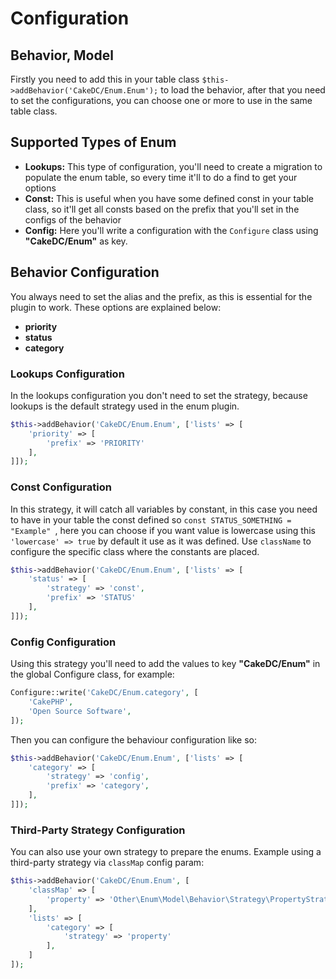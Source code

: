 # Configuration

## Behavior, Model

Firstly you need to add this in your table class ```$this->addBehavior('CakeDC/Enum.Enum');``` to load the behavior, after that you need to set the configurations, you can choose one or more to use in the same table class.

## Supported Types of Enum

* **Lookups:** This type of configuration, you'll need to create a migration to populate the enum table, so every time it'll to do a find to get your options
* **Const:** This is useful when you have some defined const in your table class, so it'll get all consts based on the prefix that you'll set in the configs of the behavior
* **Config:** Here you'll write a configuration with the ```Configure``` class using **"CakeDC/Enum"** as key.

## Behavior Configuration

You always need to set the alias and the prefix, as this is essential for the plugin to work. These options are explained below:

* **priority**
* **status**
* **category**

### Lookups Configuration

In the lookups configuration you don't need to set the strategy, because lookups is the default strategy used in the enum plugin.

```php
$this->addBehavior('CakeDC/Enum.Enum', ['lists' => [
    'priority' => [
        'prefix' => 'PRIORITY'
    ],
]]);
```

### Const Configuration

In this strategy, it will catch all variables by constant, in this case you need to have in your table the const defined so ```const STATUS_SOMETHING = "Example" ```, here you can choose if you want value is lowercase using this ``` 'lowercase' => true ``` by default it use as it was defined. Use `className` to configure the specific class where the constants are placed.

```php
$this->addBehavior('CakeDC/Enum.Enum', ['lists' => [
    'status' => [
        'strategy' => 'const',
        'prefix' => 'STATUS'
    ],
]]);
```

### Config Configuration

Using this strategy you'll need to add the values to key **"CakeDC/Enum"** in the global Configure class, for example:

```php
Configure::write('CakeDC/Enum.category', [
    'CakePHP',
    'Open Source Software',
]);
```
Then you can configure the behaviour configuration like so:

```php
$this->addBehavior('CakeDC/Enum.Enum', ['lists' => [
    'category' => [
        'strategy' => 'config',
        'prefix' => 'category',
    ],
]]);
```

### Third-Party Strategy Configuration

You can also use your own strategy to prepare the enums. Example using a third-party strategy via `classMap` config param:

```php
$this->addBehavior('CakeDC/Enum.Enum', [
    'classMap' => [
        'property' => 'Other\Enum\Model\Behavior\Strategy\PropertyStrategy'
    ],
    'lists' => [
        'category' => [
            'strategy' => 'property'
        ],
    ]
]);
```
